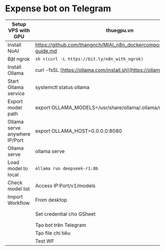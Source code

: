 # Expense bot on Telegram

| Setup VPS with GPU | thuegpu.vn |  |  |
| --- | --- | --- | --- |
| Install NoAI | [https://github.com/thangnch/MIAI_n8n_dockercompose/blob/main/setup guide.md](https://github.com/thangnch/MIAI_n8n_dockercompose/blob/main/setup%20guide.md) | `curl -L https://bit.ly/n8n_install_noai | sh` |  |
| Bật ngrok | `sh <(curl -L https://bit.ly/n8n_with_ngrok)` |  |  |
| Install Ollama | curl -fsSL [https://ollama.com/install.sh](https://ollama.com/install.sh) | sh |  |  |
| Start Ollama service | systemctl status ollama |  |  |
| Export model path | export OLLAMA_MODELS=/usr/share/ollama/.ollama/models |  |  |
| Ollama serve anywhere IP/Port | export OLLAMA_HOST=0.0.0.0:8080 |  |  |
| Ollama serve | ollama serve | Then open a new terminal. Can use nohup to continue in same window |  |
| Load model to local | `ollama run deepseek-r1:8b` | [https://ollama.com/library/deepseek-r1](https://ollama.com/library/deepseek-r1) |  |
| Check model list | Access IP:Port/v1/models | curl -L http://localhost:8080/v1/models |  |
| Import Workflow | From desktop | Làm bot expense |  |
|  | Set credential cho GSheet | Detail in list https://www.youtube.com/watch?v=sks1uIA70ok&list=PLZPCoTKpEddD9_FGo_j_coJSwcdOUompQ |  |
|  | Tạo bot trên Telegram |  |  |
|  | Tạo file chi tiêu |  |  |
|  | Test WF |  |  |